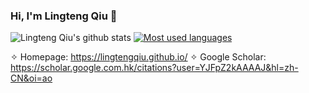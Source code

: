 ### Hi, I'm Lingteng Qiu 👋



![Lingteng Qiu's github stats](https://github-readme-stats.vercel.app/api?username=lingtengqiu&show_icons=true&hide=prs&count_private=false&theme=default_repocard)
[![Most used languages](https://github-readme-stats.vercel.app/api/top-langs/?username=lingtengqiu&layout=compact)](https://github.com/anuraghazra/github-readme-stats)


✧ Homepage: https://lingtengqiu.github.io/
✧ Google Scholar: https://scholar.google.com.hk/citations?user=YJFpZ2kAAAAJ&hl=zh-CN&oi=ao
